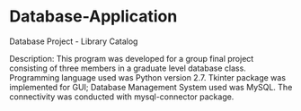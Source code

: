 # Database-Application
Database Project - Library Catalog

Description:
This program was developed for a group final project consisting of three members in a graduate level database class. Programming language used was Python version 2.7. Tkinter package was implemented for GUI; Database Management System 
used was MySQL. The connectivity was conducted with mysql-connector package.
